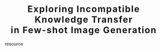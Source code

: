 <h1 align='center' style="text-align:center; font-weight:bold; font-size:2.0em;letter-spacing:2.0px;">
                Exploring Incompatible Knowledge Transfer </br> in Few-shot Image Generation</h1>
resource
</p>





